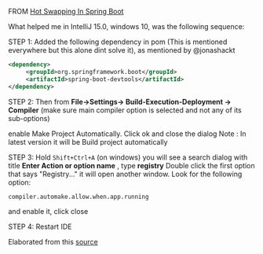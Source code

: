 FROM [Hot Swapping In Spring Boot](https://stackoverflow.com/questions/21399586/hot-swapping-in-spring-boot)

What helped me in IntelliJ 15.0, windows 10, was the following sequence:

STEP 1: Added the following dependency in pom (This is mentioned everywhere but this alone dint solve it), as mentioned by @jonashackt

```xml
<dependency>
     <groupId>org.springframework.boot</groupId>
     <artifactId>spring-boot-devtools</artifactId>
</dependency>
```

STEP 2: Then from __File->Settings-> Build-Execution-Deployment -> Compiler__ (make sure main compiler option is selected and not any of its sub-options)

enable Make Project Automatically. Click ok and close the dialog Note : In latest version it will be Build project automatically

STEP 3: Hold `Shift+Ctrl+A` (on windows) you will see a search dialog with title __Enter Action or option name__ , type __registry__ Double click the first option that says "Registry..." it will open another window. Look for the following option:

```
compiler.automake.allow.when.app.running
```

and enable it, click close

STEP 4: Restart IDE

Elaborated from this [source](https://dzone.com/articles/spring-boot-application-live-reload-hot-swap-with)
